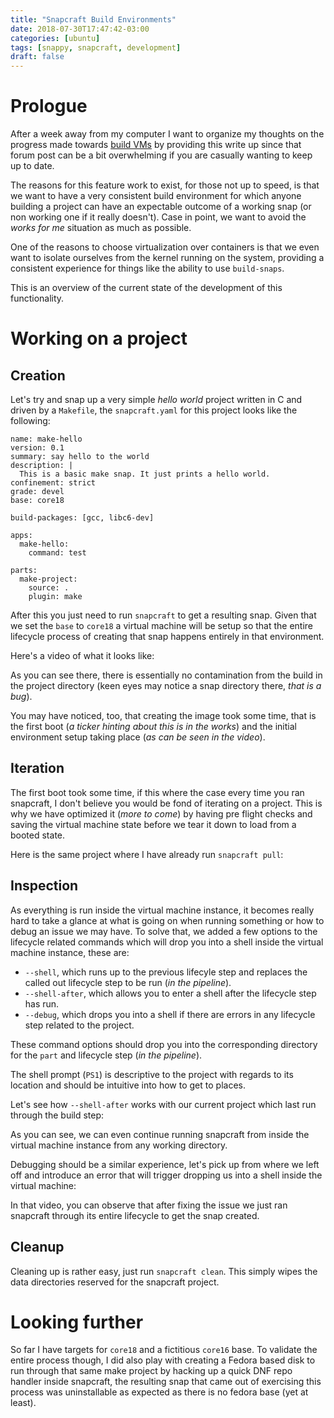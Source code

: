 ```yaml
---
title: "Snapcraft Build Environments"
date: 2018-07-30T17:47:42-03:00
categories: [ubuntu]
tags: [snappy, snapcraft, development]
draft: false
---
```


# Prologue
After a week away from my computer I want to organize my thoughts on the progress made towards [build VMs](https://forum.snapcraft.io/t/status-tracking-for-build-vm/5505) by providing this write up since that forum post can be a bit overwhelming if you are casually wanting to keep up to date.

The reasons for this feature work to exist, for those not up to speed, is that we want to have a very consistent build environment for which anyone building a project can have an expectable outcome of a working snap (or non working one if it really doesn't). Case in point, we want to avoid the _works for me_ situation as much as possible.

One of the reasons to choose virtualization over containers is that we even want to isolate ourselves from the kernel running on the system, providing a consistent experience for things like the ability to use `build-snaps`.

This is an overview of the current state of the development of this functionality.

# Working on a project

## Creation
Let's try and snap up a very simple _hello world_ project written in C and driven by a `Makefile`, the `snapcraft.yaml` for this project looks like the following:

```
name: make-hello
version: 0.1
summary: say hello to the world
description: |
  This is a basic make snap. It just prints a hello world.
confinement: strict
grade: devel
base: core18

build-packages: [gcc, libc6-dev]

apps:
  make-hello:
    command: test

parts:
  make-project:
    source: .
    plugin: make
```

After this you just need to run `snapcraft` to get a resulting snap. Given that we set the `base` to `core18` a virtual machine will be setup so that the entire lifecycle process of creating that snap happens entirely in that environment.

Here's a video of what it looks like:
<script src="https://asciinema.org/a/iUi22VITeyDq5qa0XK8uDZAYB.js" id="asciicast-iUi22VITeyDq5qa0XK8uDZAYB" async></script>

As you can see there, there is essentially no contamination from the build in the project directory (keen eyes may notice a snap directory there, _that is a bug_).

You may have noticed, too, that creating the image took some time, that is the first boot (_a ticker hinting about this is in the works_) and the initial environment setup taking place (_as can be seen in the video_).

## Iteration
The first boot took some time, if this where the case every time you ran snapcraft, I don't believe you would be fond of iterating on a project. This is why we have optimized it (_more to come_) by having pre flight checks and saving the virtual machine state before we tear it down to load from a booted state.

Here is the same project where I have already run `snapcraft pull`:
<script src="https://asciinema.org/a/iXDTKxGeXUwJww7Tw4JFzmSri.js" id="asciicast-iXDTKxGeXUwJww7Tw4JFzmSri" async></script>

## Inspection
As everything is run inside the virtual machine instance, it becomes really hard to take a glance at what is going on when running something or how to debug an issue we may have. To solve that, we added a few options to the lifecycle related commands which will drop you into a shell inside the virtual machine instance, these are:

- `--shell`, which runs up to the previous lifecyle step and replaces the called out lifecycle step to be run (_in the pipeline_).
- `--shell-after`, which allows you to enter a shell after the lifecycle step has run.
- `--debug`, which drops you into a shell if there are errors in any lifecycle step related to the project.

These command options should drop you into the corresponding directory for the `part` and lifecycle step (_in the pipeline_).

The shell prompt (`PS1`) is descriptive to the project with regards to its location and should be intuitive into how to get to places.

Let's see how `--shell-after` works with our current project which last run through the build step:
<script src="https://asciinema.org/a/Ic9iflFsyLnwOVtD6zCCY870V.js" id="asciicast-Ic9iflFsyLnwOVtD6zCCY870V" async></script>

As you can see, we can even continue running snapcraft from inside the virtual machine instance from any working directory.

Debugging should be a similar experience, let's pick up from where we left off and introduce an error that will trigger dropping us into a shell inside the virtual machine:
<script src="https://asciinema.org/a/XKZcS0KISKxowBFWBAD97MZkR.js" id="asciicast-XKZcS0KISKxowBFWBAD97MZkR" async></script>

In that video, you can observe that after fixing the issue we just ran snapcraft through its entire lifecycle to get the snap created.

## Cleanup
Cleaning up is rather easy, just run `snapcraft clean`. This simply wipes the data directories reserved for the snapcraft project.

# Looking further
So far I have targets for `core18` and a fictitious `core16` base. To validate the entire process though, I did also play with creating a Fedora based disk to run through that same make project by hacking up a quick DNF repo handler inside snapcraft, the resulting snap that came out of exercising this process was uninstallable as expected as there is no fedora base (yet at least).
